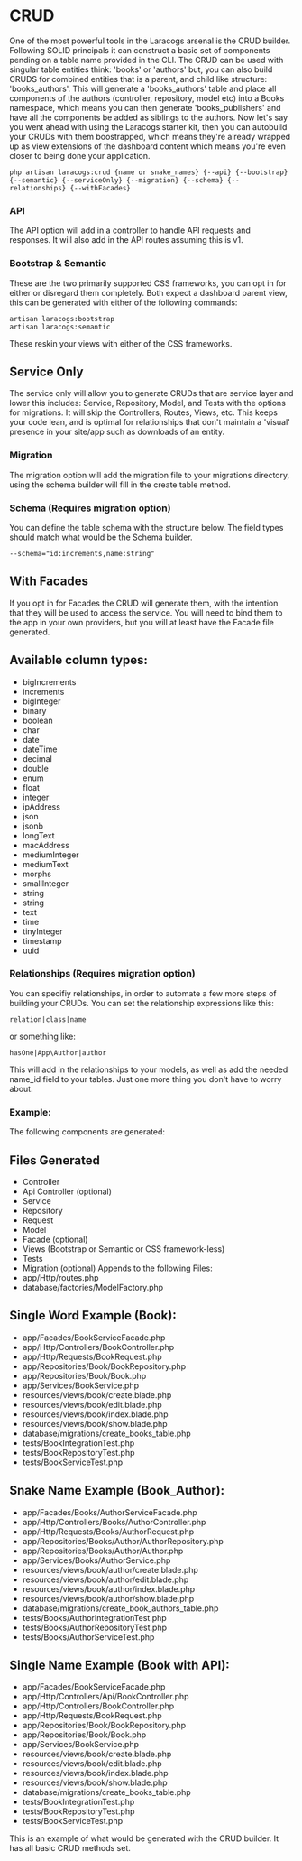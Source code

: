 # CRUD

One of the most powerful tools in the Laracogs arsenal is the CRUD builder. Following SOLID principals it can construct a basic set of components pending on a table name provided in the CLI. The CRUD can be used with singular table entities think: 'books' or 'authors' but, you can also build CRUDS for combined entities that is a parent, and child like structure: 'books_authors'. This will generate a 'books_authors' table and place all components of the authors (controller, repository, model etc) into a Books namespace, which means you can then generate 'books_publishers' and have all the components be added as siblings to the authors. Now let's say you went ahead with using the Laracogs starter kit, then you can autobuild your CRUDs with them boostrapped, which means they're already wrapped up as view extensions of the dashboard content which means you're even closer to being done your application.

```
php artisan laracogs:crud {name or snake_names} {--api} {--bootstrap} {--semantic} {--serviceOnly} {--migration} {--schema} {--relationships} {--withFacades}
```

### API

The API option will add in a controller to handle API requests and responses. It will also add in the API routes assuming this is v1.

### Bootstrap &amp; Semantic
These are the two primarily supported CSS frameworks, you can opt in for either or disregard them completely. Both expect a dashboard parent view, this can be generated with either of the following commands:

```
artisan laracogs:bootstrap
artisan laracogs:semantic
```

These reskin your views with either of the CSS frameworks.

## Service Only

The service only will allow you to generate CRUDs that are service layer and lower this includes: Service, Repository, Model, and Tests with the options for migrations. It will skip the Controllers, Routes, Views, etc. This keeps your code lean, and is optimal for relationships that don't maintain a 'visual' presence in your site/app such as downloads of an entity.

### Migration

The migration option will add the migration file to your migrations directory, using the schema builder will fill in the create table method.

### Schema (Requires migration option)
You can define the table schema with the structure below. The field types should match what would be the Schema builder.

```
--schema="id:increments,name:string"
```

## With Facades

If you opt in for Facades the CRUD will generate them, with the intention that they will be used to access the service. You will need to bind them to the app in your own providers, but you will at least have the Facade file generated.

Available column types:
-----
 * bigIncrements
 * increments
 * bigInteger
 * binary
 * boolean
 * char
 * date
 * dateTime
 * decimal
 * double
 * enum
 * float
 * integer
 * ipAddress
 * json
 * jsonb
 * longText
 * macAddress
 * mediumInteger
 * mediumText
 * morphs
 * smallInteger
 * string
 * string
 * text
 * time
 * tinyInteger
 * timestamp
 * uuid

### Relationships (Requires migration option)

You can specifiy relationships, in order to automate a few more steps of building your CRUDs. You can set the relationship expressions like this:

`relation|class|name`

or something like:

`hasOne|App\Author|author`

This will add in the relationships to your models, as well as add the needed name_id field to your tables. Just one more thing you don't have to worry about.

### Example:
The following components are generated:

Files Generated
------
* Controller
* Api Controller (optional)
* Service
* Repository
* Request
* Model
* Facade (optional)
* Views (Bootstrap or Semantic or CSS framework-less)
* Tests
* Migration (optional)
Appends to the following Files:
* app/Http/routes.php
* database/factories/ModelFactory.php

Single Word Example (Book):
------
* app/Facades/BookServiceFacade.php
* app/Http/Controllers/BookController.php
* app/Http/Requests/BookRequest.php
* app/Repositories/Book/BookRepository.php
* app/Repositories/Book/Book.php
* app/Services/BookService.php
* resources/views/book/create.blade.php
* resources/views/book/edit.blade.php
* resources/views/book/index.blade.php
* resources/views/book/show.blade.php
* database/migrations/create_books_table.php
* tests/BookIntegrationTest.php
* tests/BookRepositoryTest.php
* tests/BookServiceTest.php

Snake Name Example (Book_Author):
------
* app/Facades/Books/AuthorServiceFacade.php
* app/Http/Controllers/Books/AuthorController.php
* app/Http/Requests/Books/AuthorRequest.php
* app/Repositories/Books/Author/AuthorRepository.php
* app/Repositories/Books/Author/Author.php
* app/Services/Books/AuthorService.php
* resources/views/book/author/create.blade.php
* resources/views/book/author/edit.blade.php
* resources/views/book/author/index.blade.php
* resources/views/book/author/show.blade.php
* database/migrations/create_book_authors_table.php
* tests/Books/AuthorIntegrationTest.php
* tests/Books/AuthorRepositoryTest.php
* tests/Books/AuthorServiceTest.php

Single Name Example (Book with API):
------
* app/Facades/BookServiceFacade.php
* app/Http/Controllers/Api/BookController.php
* app/Http/Controllers/BookController.php
* app/Http/Requests/BookRequest.php
* app/Repositories/Book/BookRepository.php
* app/Repositories/Book/Book.php
* app/Services/BookService.php
* resources/views/book/create.blade.php
* resources/views/book/edit.blade.php
* resources/views/book/index.blade.php
* resources/views/book/show.blade.php
* database/migrations/create_books_table.php
* tests/BookIntegrationTest.php
* tests/BookRepositoryTest.php
* tests/BookServiceTest.php

This is an example of what would be generated with the CRUD builder. It has all basic CRUD methods set.

<script>
  (function(i,s,o,g,r,a,m){i['GoogleAnalyticsObject']=r;i[r]=i[r]||function(){
  (i[r].q=i[r].q||[]).push(arguments)},i[r].l=1*new Date();a=s.createElement(o),
  m=s.getElementsByTagName(o)[0];a.async=1;a.src=g;m.parentNode.insertBefore(a,m)
  })(window,document,'script','//www.google-analytics.com/analytics.js','ga');

  ga('create', 'UA-39444410-8', 'auto');
  ga('send', 'pageview');
</script>
